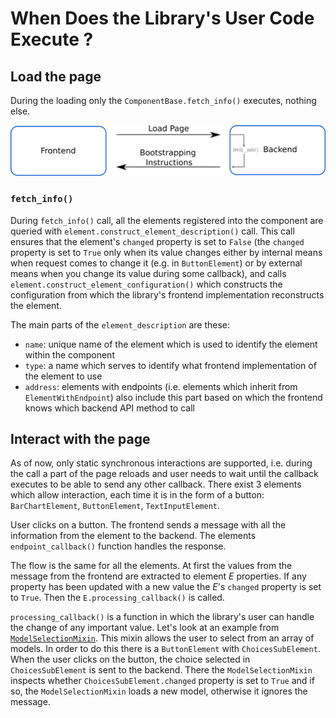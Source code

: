 # When Does the Library's User Code Execute ?

## Load the page

During the loading only the `ComponentBase.fetch_info()` executes, nothing else.

![Loading of the page](../readme_images/backend_frontend.png)

### `fetch_info()`

During `fetch_info()` call, all the elements registered into the component are queried with `element.construct_element_description()` call. This call ensures that the element's `changed` property is set to `False` (the `changed` property is set to `True` only when its value changes either by internal means when request comes to change it (e.g. in `ButtonElement`) or by external means when you change its value during some callback), and calls `element.construct_element_configuration()` which constructs the configuration from which the library's frontend implementation reconstructs the element.

The main parts of the `element_description` are these:

- `name`: unique name of the element which is used to identify the element within the component
- `type`: a name which serves to identify what frontend implementation of the element to use
- `address`: elements with endpoints (i.e. elements which inherit from `ElementWithEndpoint`) also include this part based on which the frontend knows which backend API method to call

## Interact with the page

As of now, only static synchronous interactions are supported, i.e. during the call a part of the page reloads and user needs to wait until the callback executes to be able to send any other callback. There exist 3 elements which allow interaction, each time it is in the form of a button: `BarChartElement`, `ButtonElement`, `TextInputElement`.

User clicks on a button. The frontend sends a message with all the information from the element to the backend. The elements `endpoint_callback()` function handles the response.

The flow is the same for all the elements. At first the values from the message from the frontend are extracted to element _E_ properties. If any property has been updated with a new value the _E_'s `changed` property is set to `True`. Then the `E.processing_callback()` is called.

`processing_callback()` is a function in which the library's user can handle the change of any important value. Let's look at an example from [`ModelSelectionMixin`](../visuallm/components/mixins/model_selection_mixin.py). This mixin allows the user to select from an array of models. In order to do this there is a `ButtonElement` with `ChoicesSubElement`. When the user clicks on the button, the choice selected in `ChoicesSubElement` is sent to the backend. There the `ModelSelectionMixin` inspects whether `ChoicesSubElement.changed` property is set to `True` and if so, the `ModelSelectionMixin` loads a new model, otherwise it ignores the message.
